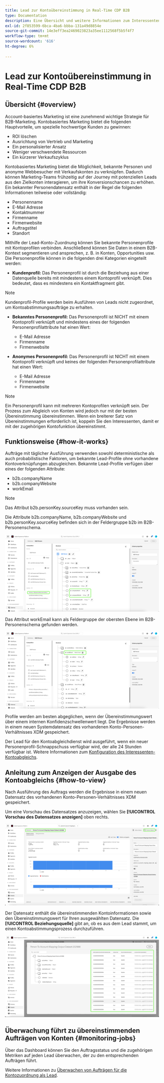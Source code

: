 ```yaml
---
title: Lead zur Kontoübereinstimmung in Real-Time CDP B2B
type: Documentation
description: Eine Übersicht und weitere Informationen zum Interessenten für die Kontoabgleichfunktion in der Experience Platform CDP B2B.
exl-id: 2f853599-6bca-4ba6-bbba-131a49d8854e
source-git-commit: 14e3eff3ea2469023823a35ee1112568f5b5f4f7
workflow-type: tm+mt
source-wordcount: '616'
ht-degree: 6%

---
```


# Lead zur Kontoübereinstimmung in Real-Time CDP B2B

## Übersicht {#overview}

Account-basiertes Marketing ist eine zunehmend wichtige Strategie für B2B-Marketing. Kontobasiertes Marketing bietet die folgenden Hauptvorteile, um spezielle hochwertige Kunden zu gewinnen:

- ROI löschen
- Ausrichtung von Vertrieb und Marketing
- Ein personalisierter Ansatz
- Weniger verschwendete Ressourcen
- Ein kürzerer Verkaufszyklus

Kontobasiertes Marketing bietet die Möglichkeit, bekannte Personen und anonyme Webbesucher mit Verkaufskonten zu verknüpfen. Dadurch können Marketing-Teams frühzeitig auf der Journey mit potenziellen Leads aus den Zielkonten interagieren, um ihre Konversionschancen zu erhöhen. Ein bekannter Personendatensatz enthält in der Regel die folgenden Informationen teilweise oder vollständig:

- Personenname
- E-Mail Adresse
- Kontaktnummer
- Firmenname
- Firmenwebsite
- Auftragstitel
- Standort

Mithilfe der Lead-Konto-Zuordnung können Sie bekannte Personenprofile mit Kontoprofilen verbinden. Anschließend können Sie Daten in einem B2B-Kontext segmentieren und ansprechen, z. B. in Konten, Opportunities usw. Die Personenprofile können in die folgenden drei Kategorien eingeteilt werden:

- **Kundenprofil:** Das Personenprofil ist durch die Beziehung aus einer Datenquelle bereits mit mindestens einem Kontoprofil verknüpft. Dies bedeutet, dass es mindestens ein Kontaktfragment gibt.

>[!NOTE]
>
> Kundenprofil-Profile werden beim Ausführen von Leads nicht zugeordnet, um Kontoabstimmungsaufträge zu erhalten.

- **Bekanntes Personenprofil:** Das Personenprofil ist NICHT mit einem Kontoprofil verknüpft und mindestens eines der folgenden Personenprofilattribute hat einen Wert:

   - E-Mail Adresse
   - Firmenname
   - Firmenwebsite

- **Anonymes Personenprofil:** Das Personenprofil ist NICHT mit einem Kontoprofil verknüpft und keines der folgenden Personenprofilattribute hat einen Wert:

   - E-Mail Adresse
   - Firmenname
   - Firmenwebsite

>[!NOTE]
>
> Ein Personenprofil kann mit mehreren Kontoprofilen verknüpft sein. Der Prozess zum Abgleich von Konten wird jedoch nur mit der besten Übereinstimmung übereinstimmen. Wenn ein breiterer Satz von Übereinstimmungen erforderlich ist, koppeln Sie den Interessenten, damit er mit der zugehörigen Kontofunktion übereinstimmt.

## Funktionsweise {#how-it-works}

Aufträge mit täglicher Ausführung verwenden sowohl deterministische als auch probabilistische Faktoren, um bekannte Lead-Profile ohne vorhandene Kontoverknüpfungen abzugleichen. Bekannte Lead-Profile verfügen über eines der folgenden Attribute:

- b2b.companyName
- b2b.companyWebsite
- workEmail

>[!NOTE]
>
> Das Attribut b2b.personKey.sourceKey muss vorhanden sein.

Die Attribute b2b.companyName, b2b.companyWebsite und b2b.personKey.sourceKey befinden sich in der Feldergruppe b2b im B2B-Personenschema.

![B2B-Personenschema mit Attributen](/help/rtcdp/accounts/images/b2b-person-schema.png)

Das Attribut workEmail kann als Feldergruppe der obersten Ebene im B2B-Personenschema gefunden werden.

![B2B-Personenschema mit workEmail](/help/rtcdp/accounts/images/b2b-person-workemail.png)

Profile werden am besten abgeglichen, wenn der Übereinstimmungswert über einem internen Konfidenzschwellenwert liegt. Die Ergebnisse werden in einem neuen Systemdatensatz des vorhandenen Konto-Personen-Verhältnisses XDM gespeichert.

Der Lead für den Kontoabgleichdienst wird ausgeführt, wenn ein neuer Personenprofil-Schnappschuss verfügbar wird, der alle 24 Stunden verfügbar ist. Weitere Informationen zum [Konfiguration des Interessenten-Kontoabgleichs](/help/rtcdp/accounts/account-profile-ui-guide.md).

## Anleitung zum Anzeigen der Ausgabe des Kontoabgleichs {#how-to-view}

Nach Ausführung des Auftrags werden die Ergebnisse in einem neuen Datensatz des vorhandenen Konto-Personen-Verhältnisses XDM gespeichert.

Um eine Vorschau des Datensatzes anzuzeigen, wählen Sie **[!UICONTROL Vorschau des Datensatzes anzeigen]** oben rechts.

![Neuer Datensatz](/help/rtcdp/accounts/images/b2b-dataset-output.png)

Der Datensatz enthält die übereinstimmenden Kontoinformationen sowie den Übereinstimmungswert für Ihren ausgewählten Datensatz. Die **[!UICONTROL Beziehungsquelle]** gibt an, ob es aus dem Lead stammt, um einen Kontoabstimmungsprozess durchzuführen.

![Vorschau der Konfidenzwerte und Ausgabe des Datensatzes anzeigen](/help/rtcdp/accounts/images/b2b-dataset-preview.png)

## Überwachung führt zu übereinstimmenden Aufträgen von Konten {#monitoring-jobs}

Über das Dashboard können Sie den Auftragsstatus und die zugehörigen Metriken auf jeden Lead überwachen, der zu den entsprechenden Aufträgen führt.

Weitere Informationen zu [Überwachen von Aufträgen für die Kontozuordnung als Lead](/help/dataflows/ui/b2b/monitor-profile-enrichment.md).
